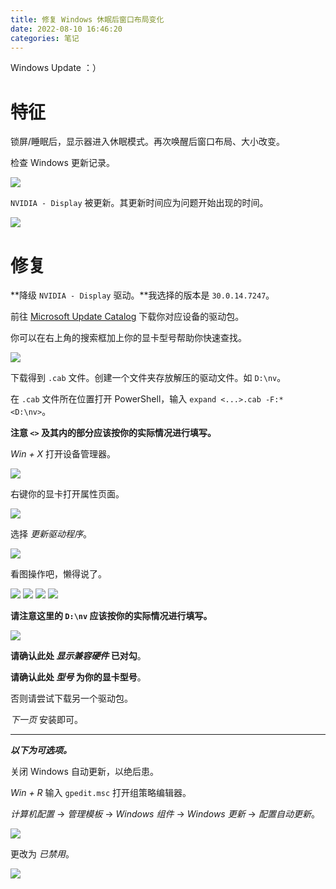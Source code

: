```yaml
---
title: 修复 Windows 休眠后窗口布局变化
date: 2022-08-10 16:46:20
categories: 笔记
---
```


Windows Update ：）

<!-- more -->

# 特征

锁屏/睡眠后，显示器进入休眠模式。再次唤醒后窗口布局、大小改变。

检查 Windows 更新记录。

<img src="https://img-cdn.akass.cn/12/2022/08/62f3720a87845.png!wp">

`NVIDIA - Display` 被更新。其更新时间应为问题开始出现的时间。

<img src="https://img-cdn.akass.cn/12/2022/08/62f374a87e187.png!wp">

# 修复

**降级 `NVIDIA - Display` 驱动。**我选择的版本是 `30.0.14.7247`。

前往 [Microsoft Update Catalog](https://www.catalog.update.microsoft.com/Search.aspx?q=30.0.14.7247) 下载你对应设备的驱动包。

你可以在右上角的搜索框加上你的显卡型号帮助你快速查找。

<img src="https://img-cdn.akass.cn/12/2022/08/62f376d1bb57e.png!wp">

下载得到 `.cab` 文件。创建一个文件夹存放解压的驱动文件。如 `D:\nv`。

在 `.cab` 文件所在位置打开 PowerShell，输入 `expand <...>.cab -F:* <D:\nv>`。

**注意 `<>` 及其内的部分应该按你的实际情况进行填写。**

*Win + X* 打开设备管理器。

<img src="https://img-cdn.akass.cn/12/2022/08/62f377f6683f7.png!wp">

右键你的显卡打开属性页面。

<img src="https://img-cdn.akass.cn/12/2022/08/62f3787a3c1ea.png!wp">

选择 *更新驱动程序*。

<img src="https://img-cdn.akass.cn/12/2022/08/62f378ae5f8a3.png!wp">

看图操作吧，懒得说了。

<img src="https://img-cdn.akass.cn/12/2022/08/62f378e337066.png!wp">

<img src="https://img-cdn.akass.cn/12/2022/08/62f3790caf2b5.png!wp">

<img src="https://img-cdn.akass.cn/12/2022/08/62f3793558d7c.png!wp">

<img src="https://img-cdn.akass.cn/12/2022/08/62f37960889dc.png!wp">

**请注意这里的 `D:\nv` 应该按你的实际情况进行填写。**

<img src="https://img-cdn.akass.cn/12/2022/08/62f379a83dbf1.png!wp">

**请确认此处 *显示兼容硬件* 已对勾**。

**请确认此处 *型号* 为你的显卡型号**。

否则请尝试下载另一个驱动包。

*下一页* 安装即可。

---

***以下为可选项。***

关闭 Windows 自动更新，以绝后患。

*Win + R* 输入 `gpedit.msc` 打开组策略编辑器。

*计算机配置* $\to$ *管理模板* $\to$ *Windows 组件* $\to$ *Windows 更新* $\to$ *配置自动更新*。

<img src="https://img-cdn.akass.cn/12/2022/08/62f37b648f8a3.png!wp">

更改为 *已禁用*。

<img src="https://img-cdn.akass.cn/12/2022/08/62f37b80d0cce.png!wp">